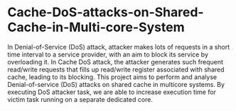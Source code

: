 # Cache-DoS-attacks-on-Shared-Cache-in-Multi-core-System
In Denial-of-Service (DoS) attack, attacker makes lots of requests in a short time interval to a service provider, with an aim to block its service by overloading it. In Cache DoS attack, the attacker generates such frequent read/write requests that fills up read/write register associated with shared cache, leading to its blocking. This project aims to perform and analyse Denial-of-service (DoS) attacks on shared cache in multicore systems. By executing DoS attacker task, we are able to increase execution time for victim task running on a separate dedicated core.
